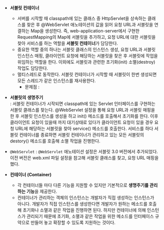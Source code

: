 ﻿* **서블릿 컨테이너**
  * 서버를 시작할 때 classpath에 있는 클래스 중 HttpServlet을 상속하는 클래스를 찾은 후 @WebServlet 애노테이션의 값을 읽어 요청 URL과 서블릿을 연결하는 Map을 생성한다. 즉, web-application-server에서 구현한 RequestMapping의 Map에 서블릿을 추가하고, 요청 URL에 대한 서블릿을 찾아 서비스를 하는 역할을 **서블릿 컨테이너**가 담당한다.
  * 중요한 역할 중의 하나는 서블릿 클래스의 인스턴스 생성, 요청 URL과 서블릿 인스턴스 매핑, 클라이언트 요청에 해당하는 서블릿을 찾은 후 서블릿에 작업을 위임하는 역할을 한다. 이외에도 서블릿과 관련한 초기화(init) 소멸(destroy) 작업도 담당한다.
  * 멀티스레드로 동작한다. 서블릿 컨테이너가 시작할 때 서블릿이 한번 생성되면 모든 스레드가 같은 인스턴스를 재사용한다.
    * 문제점 :   
  
* **서블릿의 생명주기**  
 : 서블릿 컨테이너가 시작되면 classpath에 있는 Servlet 인터페이스를 구현하는 서블릿 클래스를 찾는다. @WebServlet 설정을 통해 요청 URL과 서블릿 매핑을 한 후 서블릿 인스턴스를 생성을 하고 init() 메소드를 호출해서 초기화를 한다. 이후 클라이언트 요청이 있을때 까지 대기상태로 있다가 클라이언트 요청이 있을 경우 요청 URL에 해당하는 서블릿을 찾아 service() 메소드를 호출한다. 서비스를 하다 서블릿 컨테이너를 종료하면 서블릿 컨테이너가 관리하고 있는 모든 서블릿의 destory() 메소드를 호출해 소멸 작업을 진행한다. 
  
  
* `@WebServlet` : `@WebServlet` 애노테이션 설정은 서블릿 3.0 버전에서 추가되었다. 이전 버전은 web.xml 파일 설정을 참고해 서블릿 클래스를 찾고, 요청 URL 매핑을 했다.  

* **컨테이너 (Container)** 
  * 각 컨테이너들 마다 다른 기능을 지원할 수 있지만 기본적으로 **생명주기를 관리하는 기능**을 제공한다.
  * 컨테이너가 관리하는 객체의 인스턴스는 개발자가 직접 생성하는 인스턴스가 아니다. 개발자가 직접 인스턴스를 생성한다면 개발자가 원하는 메소드를 호출해 초기화나 소멸과 같은 작업을 진행하면 된다. 하지만 컨테이너에 의해 인스턴스가 관리되기 때문에 초기화, 소멸과 같은 작업을 위한 메소드를 인터페이스 규약으로 만들어 놓고 확장할 수 있도록 지원하는 것이다.  